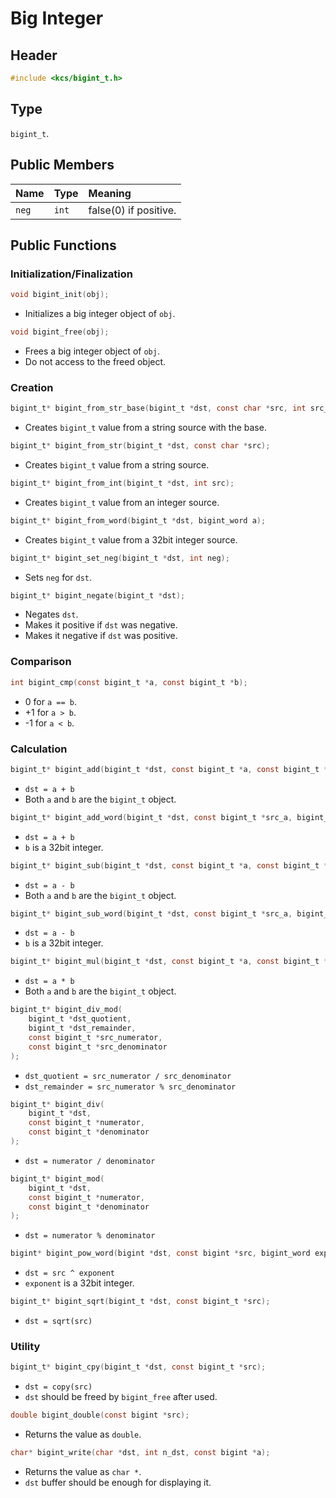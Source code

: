 
# Big Integer

## Header

```c
#include <kcs/bigint_t.h>
```

## Type

`bigint_t`.

## Public Members

| Name  | Type  |        Meaning        |
| :---- | :---- | :-------------------- |
| `neg` | `int` | false(0) if positive. |

## Public Functions

### Initialization/Finalization

```c
void bigint_init(obj);
```
*   Initializes a big integer object of `obj`.

```c
void bigint_free(obj);
```
*   Frees a big integer object of `obj`.
*   Do not access to the freed object.

### Creation

```c
bigint_t* bigint_from_str_base(bigint_t *dst, const char *src, int src_base);
```
*   Creates `bigint_t` value from a string source with the base.

```c
bigint_t* bigint_from_str(bigint_t *dst, const char *src);
```
*   Creates `bigint_t` value from a string source.

```c
bigint_t* bigint_from_int(bigint_t *dst, int src);
```
*   Creates `bigint_t` value from an integer source.

```c
bigint_t* bigint_from_word(bigint_t *dst, bigint_word a);
```
*   Creates `bigint_t` value from a 32bit integer source.

```c
bigint_t* bigint_set_neg(bigint_t *dst, int neg);
```
*   Sets `neg` for `dst`.

```c
bigint_t* bigint_negate(bigint_t *dst);
```
*   Negates `dst`.
*   Makes it positive if `dst` was negative.
*   Makes it negative if `dst` was positive.

### Comparison

```c
int bigint_cmp(const bigint_t *a, const bigint_t *b);
```
*   0 for `a == b`.
*   +1 for `a > b`.
*   -1 for `a < b`.

### Calculation

```c
bigint_t* bigint_add(bigint_t *dst, const bigint_t *a, const bigint_t *b);
```
*   `dst = a + b`
*   Both `a` and `b` are the `bigint_t` object.

```c
bigint_t* bigint_add_word(bigint_t *dst, const bigint_t *src_a, bigint_word b);
```
*   `dst = a + b`
*   `b` is a 32bit integer.

```c
bigint_t* bigint_sub(bigint_t *dst, const bigint_t *a, const bigint_t *b);
```
*   `dst = a - b`
*   Both `a` and `b` are the `bigint_t` object.

```c
bigint_t* bigint_sub_word(bigint_t *dst, const bigint_t *src_a, bigint_word b);
```
*   `dst = a - b`
*   `b` is a 32bit integer.

```c
bigint_t* bigint_mul(bigint_t *dst, const bigint_t *a, const bigint_t *b);
```
*   `dst = a * b`
*   Both `a` and `b` are the `bigint_t` object.

```c
bigint_t* bigint_div_mod(
    bigint_t *dst_quotient,
    bigint_t *dst_remainder,
    const bigint_t *src_numerator,
    const bigint_t *src_denominator
);
```
*   `dst_quotient = src_numerator / src_denominator`
*   `dst_remainder = src_numerator % src_denominator`

```c
bigint_t* bigint_div(
    bigint_t *dst,
    const bigint_t *numerator,
    const bigint_t *denominator
);
```
*   `dst = numerator / denominator`

```c
bigint_t* bigint_mod(
    bigint_t *dst,
    const bigint_t *numerator,
    const bigint_t *denominator
);
```
*   `dst = numerator % denominator`

```c
bigint* bigint_pow_word(bigint *dst, const bigint *src, bigint_word exponent);
```
*   `dst = src ^ exponent`
*   `exponent` is a 32bit integer.

```c
bigint_t* bigint_sqrt(bigint_t *dst, const bigint_t *src);
```
*   `dst = sqrt(src)`

### Utility

```c
bigint_t* bigint_cpy(bigint_t *dst, const bigint_t *src);
```
*   `dst = copy(src)`
*   `dst` should be freed by `bigint_free` after used.

```c
double bigint_double(const bigint *src);
```
*   Returns the value as `double`.

```c
char* bigint_write(char *dst, int n_dst, const bigint *a);
```
*   Returns the value as `char *`.
*   `dst` buffer should be enough for displaying it.
